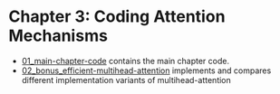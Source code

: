 # Chapter 3: Coding Attention Mechanisms

- [01_main-chapter-code](01_main-chapter-code) contains the main chapter code.
- [02_bonus_efficient-multihead-attention](02_bonus_efficient-multihead-attention) implements and compares different implementation variants of multihead-attention